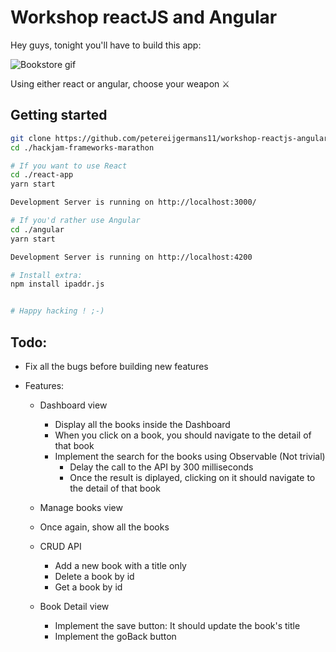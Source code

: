 
# Workshop reactJS and Angular
Hey guys, tonight you'll have to build this app:

![Bookstore gif](https://i.imgur.com/iD69CC9.gif)

Using either react or angular, choose your weapon ⚔
## Getting started
```bash
git clone https://github.com/petereijgermans11/workshop-reactjs-angular
cd ./hackjam-frameworks-marathon

# If you want to use React
cd ./react-app
yarn start

Development Server is running on http://localhost:3000/

# If you'd rather use Angular
cd ./angular
yarn start

Development Server is running on http://localhost:4200

# Install extra:
npm install ipaddr.js


# Happy hacking ! ;-)
```

## Todo:
- Fix all the bugs before building new features

- Features:
  - Dashboard view
    - Display all the books inside the Dashboard
    - When you click on a book, you should navigate to the detail of that book
    - Implement the search for the books using Observable (Not trivial)
      - Delay the call to the API by 300 milliseconds
      - Once the result is diplayed, clicking on it should navigate to the detail of that book

  - Manage books view
   - Once again, show all the books
   - CRUD API
     - Add a new book with a title only
     - Delete a book by id
     - Get a book by id

  - Book Detail view
    - Implement the save button: It should update the book's title
    - Implement the goBack button
   
 